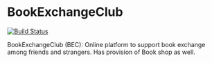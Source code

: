 # BookExchangeClub
[![Build Status](https://travis-ci.com/shashank136/BookExchangeClub.svg?branch=master)](https://travis-ci.com/shashank136/BookExchangeClub)

BookExchangeClub (BEC): Online platform to support book exchange among friends and strangers. Has provision of Book shop as well.
